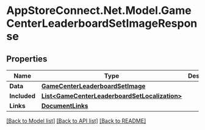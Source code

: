 # AppStoreConnect.Net.Model.GameCenterLeaderboardSetImageResponse

## Properties

Name | Type | Description | Notes
------------ | ------------- | ------------- | -------------
**Data** | [**GameCenterLeaderboardSetImage**](GameCenterLeaderboardSetImage.md) |  | 
**Included** | [**List&lt;GameCenterLeaderboardSetLocalization&gt;**](GameCenterLeaderboardSetLocalization.md) |  | [optional] 
**Links** | [**DocumentLinks**](DocumentLinks.md) |  | 

[[Back to Model list]](../README.md#documentation-for-models) [[Back to API list]](../README.md#documentation-for-api-endpoints) [[Back to README]](../README.md)

